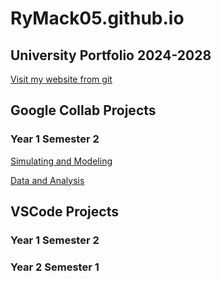 # RyMack05.github.io
## University Portfolio 2024-2028
[Visit my website from git](https://RyMack05.github.io)

## Google Collab Projects
### Year 1 Semester 2
[Simulating and Modeling](./Simulating_and_Modeling.md)

[Data and Analysis](./Data_Analysis.md)

## VSCode Projects
### Year 1 Semester 2

### Year 2 Semester 1
